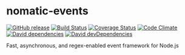 # nomatic-events

[![GitHub release](https://img.shields.io/github/release/bdfoster/nomatic-events.svg)](https://github.com/bdfoster/nomatic-events/releases)
[![Build Status](https://img.shields.io/travis/bdfoster/nomatic-events/master.svg)](https://travis-ci.org/bdfoster/nomatic-events)
[![Coverage Status](https://img.shields.io/coveralls/bdfoster/nomatic-events.svg)](https://coveralls.io/github/bdfoster/nomatic-events)
[![Code Climate](https://img.shields.io/codeclimate/github/bdfoster/nomatic-events/badges/gpa.svg)](https://codeclimate.com/github/bdfoster/nomatic-events) 
[![David dependencies](https://img.shields.io/david/bdfoster/nomatic-events.svg)](https://david-dm.org/bdfoster/nomatic-events)
[![David devDependencies](https://img.shields.io/david/dev/bdfoster/nomatic-events.svg)](https://david-dm.org/bdfoster/nomatic-events?type=dev)

Fast, asynchronous, and regex-enabled event framework for Node.js
